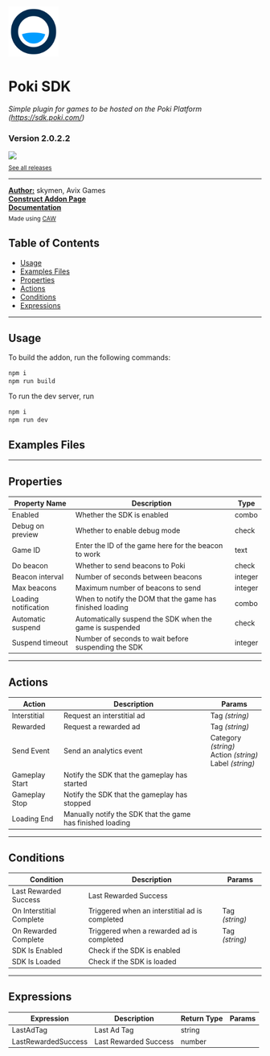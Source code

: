 <img src="./src/icon.svg" width="100" /><br>
# Poki SDK
<i>Simple plugin for games to be hosted on the Poki Platform (https://sdk.poki.com/)</i> <br>
### Version 2.0.2.2

[<img src="https://placehold.co/200x50/4493f8/FFF?text=Download&font=montserrat" width="200"/>](https://github.com/skymen/poki_sdkV2/releases/download/skymen_pokiSDK-2.0.2.2.c3addon/skymen_pokiSDK-2.0.2.2.c3addon)
<br>
<sub> [See all releases](https://github.com/skymen/poki_sdkV2/releases) </sub> <br>

---
<b><u>Author:</u></b> skymen, Avix Games <br>
<b>[Construct Addon Page](https://www.construct.net/en/make-games/addons/1409/poki)</b>  <br>
<b>[Documentation](https://sdk.poki.com/)</b>  <br>
<sub>Made using [CAW](https://marketplace.visualstudio.com/items?itemName=skymen.caw) </sub><br>

## Table of Contents
- [Usage](#usage)
- [Examples Files](#examples-files)
- [Properties](#properties)
- [Actions](#actions)
- [Conditions](#conditions)
- [Expressions](#expressions)
---
## Usage
To build the addon, run the following commands:

```
npm i
npm run build
```

To run the dev server, run

```
npm i
npm run dev
```

## Examples Files

---
## Properties
| Property Name | Description | Type |
| --- | --- | --- |
| Enabled | Whether the SDK is enabled | combo |
| Debug on preview | Whether to enable debug mode | check |
| Game ID | Enter the ID of the game here for the beacon to work | text |
| Do beacon | Whether to send beacons to Poki | check |
| Beacon interval | Number of seconds between beacons | integer |
| Max beacons | Maximum number of beacons to send | integer |
| Loading notification | When to notify the DOM that the game has finished loading | combo |
| Automatic suspend | Automatically suspend the SDK when the game is suspended | check |
| Suspend timeout | Number of seconds to wait before suspending the SDK | integer |


---
## Actions
| Action | Description | Params
| --- | --- | --- |
| Interstitial | Request an interstitial ad | Tag             *(string)* <br> |
| Rewarded | Request a rewarded ad | Tag             *(string)* <br> |
| Send Event | Send an analytics event | Category             *(string)* <br>Action             *(string)* <br>Label             *(string)* <br> |
| Gameplay Start | Notify the SDK that the gameplay has started |  |
| Gameplay Stop | Notify the SDK that the gameplay has stopped |  |
| Loading End | Manually notify the SDK that the game has finished loading |  |


---
## Conditions
| Condition | Description | Params
| --- | --- | --- |
| Last Rewarded Success | Last Rewarded Success |  |
| On Interstitial Complete | Triggered when an interstitial ad is completed | Tag *(string)* <br> |
| On Rewarded Complete | Triggered when a rewarded ad is completed | Tag *(string)* <br> |
| SDK Is Enabled | Check if the SDK is enabled |  |
| SDK Is Loaded | Check if the SDK is loaded |  |


---
## Expressions
| Expression | Description | Return Type | Params
| --- | --- | --- | --- |
| LastAdTag | Last Ad Tag | string |  | 
| LastRewardedSuccess | Last Rewarded Success | number |  | 
